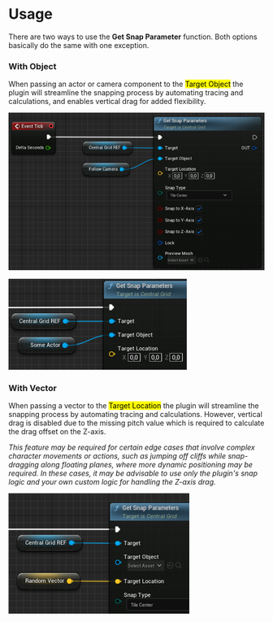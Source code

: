 # Usage

There are two ways to use the **Get Snap Parameter** function. Both options basically do the same with one exception.

### With Object

When passing an actor or camera component to the <mark>Target Object</mark> the plugin will streamline the snapping process by automating tracing and calculations, and enables vertical drag for added flexibility.

![Get Snap Parameters](../assets/images/snap-central/setup-camera.PNG)

![Get Snap Parameters](../assets/images/snap-central/setup-actor.PNG)

### With Vector

When passing a vector to the <mark>Target Location</mark> the plugin will streamline the snapping process by automating tracing and calculations. However, vertical drag is disabled due to the missing pitch value which is required to calculate the drag offset on the Z-axis.

_This feature may be required for certain edge cases that involve complex character movements or actions, such as jumping off cliffs while snap-dragging along floating planes, where more dynamic positioning may be required. In these cases, it may be advisable to use only the plugin's snap logic and your own custom logic for handling the Z-axis drag._

![Get Snap Parameters](../assets/images/snap-central/setup-random-vector.PNG)
